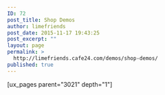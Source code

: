 ```yaml
---
ID: 72
post_title: Shop Demos
author: limefriends
post_date: 2015-11-17 19:43:25
post_excerpt: ""
layout: page
permalink: >
  http://limefriends.cafe24.com/demos/shop-demos/
published: true
---
```

[ux_pages parent="3021" depth="1"]